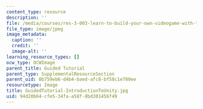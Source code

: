 ```yaml
---
content_type: resource
description: ''
file: /media/courses/res-3-003-learn-to-build-your-own-videogame-with-the-unity-game-engine-and-microsoft-kinect-january-iap-2017/94d20b64cfe534faa58f8bd301456f49_GuidedTutorial-IntroductionToUnity.jpg
file_type: image/jpeg
image_metadata:
  caption: ''
  credit: ''
  image-alt: ''
learning_resource_types: []
ocw_type: OCWImage
parent_title: Guided Tutorial
parent_type: SupplementalResourceSection
parent_uid: 0b759eb6-d4b4-baed-afc8-bf58c1e780ee
resourcetype: Image
title: GuidedTutorial-IntroductionToUnity.jpg
uid: 94d20b64-cfe5-34fa-a58f-8bd301456f49
---
```

